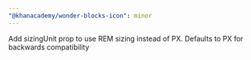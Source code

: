 ```yaml
---
"@khanacademy/wonder-blocks-icon": minor
---
```


Add sizingUnit prop to use REM sizing instead of PX. Defaults to PX for backwards compatibility
